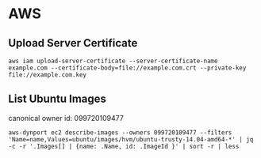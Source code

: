 # AWS

## Upload Server Certificate

	aws iam upload-server-certificate --server-certificate-name example.com --certificate-body=file://example.com.crt --private-key file://example.com.key

## List Ubuntu Images

canonical owner id: 099720109477

	aws-dynport ec2 describe-images --owners 099720109477 --filters 'Name=name,Values=ubuntu/images/hvm/ubuntu-trusty-14.04-amd64-*' | jq -c -r '.Images[] | {name: .Name, id: .ImageId }' | sort -r | less
